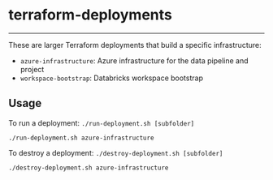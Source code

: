 # terraform-deployments

-----------

These are larger Terraform deployments that build a specific infrastructure:
  - `azure-infrastructure`: Azure infrastructure for the data pipeline and project
  - `workspace-bootstrap`: Databricks workspace bootstrap

## Usage

To run a deployment: `./run-deployment.sh [subfolder]`
```
./run-deployment.sh azure-infrastructure
```

To destroy a deployment: `./destroy-deployment.sh [subfolder]`
```
./destroy-deployment.sh azure-infrastructure
```
